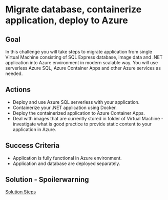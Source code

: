 # Migrate database, containerize application, deploy to Azure

## Goal
In this challenge you will take steps to migrate application from single Virtual Machine consisting of SQL Express database, image data and .NET application into Azure environment in modern scalable way. You will use serverless Azure SQL, Azure Container Apps and other Azure services as needed.

## Actions
- Deploy and use Azure SQL serverless with your application.
- Containerize your .NET application using Docker.
- Deploy the containerized application to Azure Container Apps.
- Deal with images that are currently stored in folder of Virtual Machine - investigate what is good practice to provide static content to your application in Azure.

## Success Criteria
- Application is fully functional in Azure environment.
- Application and database are deployed separately.

## Solution - Spoilerwarning
[Solution Steps](/solutions/ch01/README.md)
